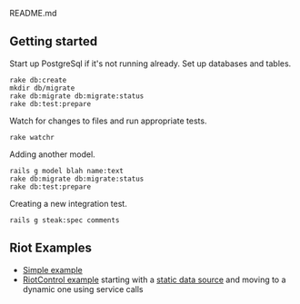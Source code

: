 README.md

Getting started
---------------

Start up PostgreSql if it's not running already.  Set up databases and tables.

    rake db:create
    mkdir db/migrate
    rake db:migrate db:migrate:status
    rake db:test:prepare


Watch for changes to files and run appropriate tests.

    rake watchr


Adding another model.

    rails g model blah name:text
    rake db:migrate db:migrate:status
    rake db:test:prepare


Creating a new integration test.

    rails g steak:spec comments


Riot Examples
-------------

* [Simple example](http://localhost:3672/riot.html)
* [RiotControl example](http://localhost:3672/index-02.html) starting with a [static data source](https://github.com/jimsparkman/RiotControl/tree/master/demo) and moving to a dynamic one using service calls

